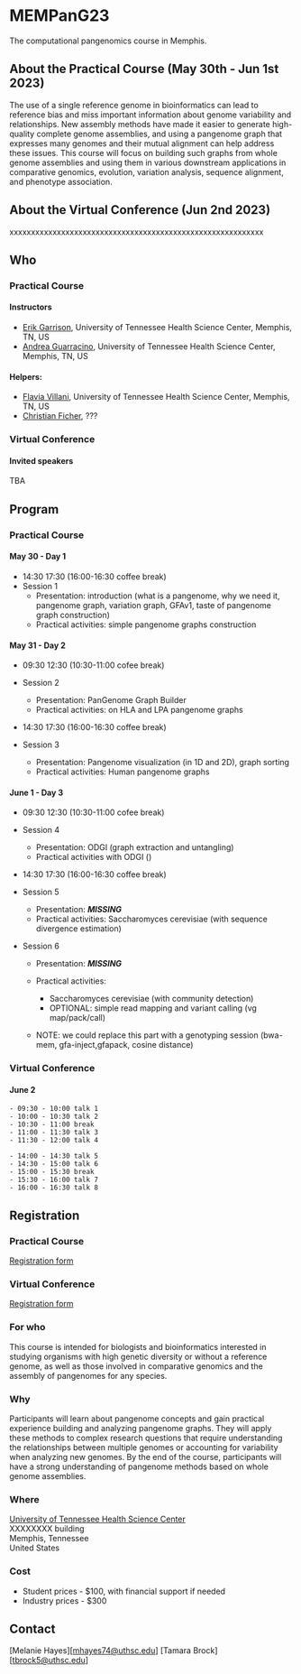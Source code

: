# MEMPanG23
The computational pangenomics course in Memphis.

## About the Practical Course (May 30th - Jun 1st 2023)
The use of a single reference genome in bioinformatics can lead to reference bias and miss important information about genome variability and relationships. New assembly methods have made it easier to generate high-quality complete genome assemblies, and using a pangenome graph that expresses many genomes and their mutual alignment can help address these issues. This course will focus on building such graphs from whole genome assemblies and using them in various downstream applications in comparative genomics, evolution, variation analysis, sequence alignment, and phenotype association.


## About the Virtual Conference (Jun 2nd 2023)
xxxxxxxxxxxxxxxxxxxxxxxxxxxxxxxxxxxxxxxxxxxxxxxxxxxxxxxxxxx


## Who
### Practical Course
#### Instructors

- [Erik Garrison](https://github.com/ekg), University of Tennessee Health Science Center, Memphis, TN, US
- [Andrea Guarracino](https://github.com/AndreaGuarracino), University of Tennessee Health Science Center, Memphis, TN, US

#### Helpers:

- [Flavia Villani](https://github.com/Flavia95), University of Tennessee Health Science Center, Memphis, TN, US
- [Christian Ficher](https://github.com/???), ???

### Virtual Conference
#### Invited speakers

TBA



## Program

### Practical Course
#### May 30 - Day 1
- 14:30 17:30 (16:00-16:30 coffee break)
- Session 1
    - Presentation: introduction (what is a pangenome, why we need it, pangenome graph, variation graph, GFAv1, taste of pangenome graph construction)
    - Practical activities: simple pangenome graphs construction

#### May 31 - Day 2
- 09:30 12:30 (10:30-11:00 cofee break)
- Session 2
    - Presentation: PanGenome Graph Builder
    - Practical activities: on HLA and LPA pangenome graphs

- 14:30 17:30 (16:00-16:30 coffee break)
- Session 3
    - Presentation: Pangenome visualization (in 1D and 2D), graph sorting
    - Practical activities: Human pangenome graphs

#### June 1 - Day 3
- 09:30 12:30 (10:30-11:00 cofee break)
- Session 4
    - Presentation: ODGI (graph extraction and untangling)
    - Practical activities with ODGI ()

- 14:30 17:30 (16:00-16:30 coffee break)
- Session 5
    - Presentation: ***MISSING***
    - Practical activities: Saccharomyces cerevisiae (with sequence divergence estimation)

- Session 6
    - Presentation: ***MISSING***
    - Practical activities:
        - Saccharomyces cerevisiae (with community detection)
        - OPTIONAL: simple read mapping and variant calling (vg map/pack/call)

    - NOTE: we could replace this part with a genotyping session (bwa-mem, gfa-inject,gfapack, cosine distance)

### Virtual Conference
#### June 2 
    - 09:30 - 10:00 talk 1
    - 10:00 - 10:30 talk 2
    - 10:30 - 11:00 break 
    - 11:00 - 11:30 talk 3
    - 11:30 - 12:00 talk 4

    - 14:00 - 14:30 talk 5
    - 14:30 - 15:00 talk 6
    - 15:00 - 15:30 break 
    - 15:30 - 16:00 talk 7
    - 16:00 - 16:30 talk 8

## Registration
### Practical Course
[Registration form](link)

### Virtual Conference
[Registration form](link)

### For who
This course is intended for biologists and bioinformatics interested in studying organisms with high genetic diversity or without a reference genome, as well as those involved in comparative genomics and the assembly of pangenomes for any species.

### Why
Participants will learn about pangenome concepts and gain practical experience building and analyzing pangenome graphs. They will apply these methods to complex research questions that require understanding the relationships between multiple genomes or accounting for variability when analyzing new genomes. By the end of the course, participants will have a strong understanding of pangenome methods based on whole genome assemblies.

### Where
[University of Tennessee Health Science Center](https://uthsc.edu/)<br/>
XXXXXXXX building<br/>
Memphis, Tennessee<br/>
United States

### Cost
- Student prices - $100, with financial support if needed
- Industry prices - $300 


## Contact
[Melanie Hayes][mhayes74@uthsc.edu]
[Tamara Brock][tbrock5@uthsc.edu]
